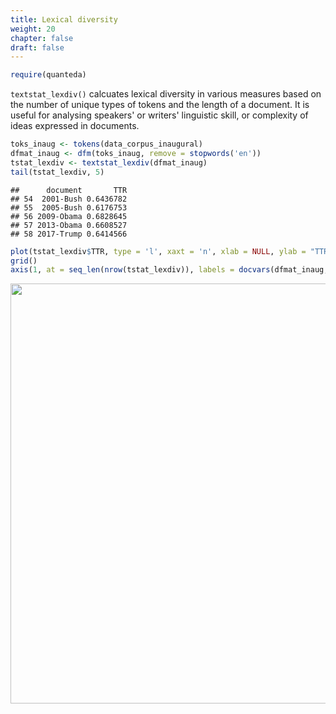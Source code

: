```yaml
---
title: Lexical diversity
weight: 20
chapter: false
draft: false
---
```



```r
require(quanteda)
```

`textstat_lexdiv()` calcuates lexical diversity in various measures based on the number of unique types of tokens and the length of a document. It is useful for analysing speakers' or writers' linguistic skill, or complexity of ideas expressed in documents.


```r
toks_inaug <- tokens(data_corpus_inaugural)
dfmat_inaug <- dfm(toks_inaug, remove = stopwords('en'))
tstat_lexdiv <- textstat_lexdiv(dfmat_inaug)
tail(tstat_lexdiv, 5)
```

```
##      document       TTR
## 54  2001-Bush 0.6436782
## 55  2005-Bush 0.6176753
## 56 2009-Obama 0.6828645
## 57 2013-Obama 0.6608527
## 58 2017-Trump 0.6414566
```


```r
plot(tstat_lexdiv$TTR, type = 'l', xaxt = 'n', xlab = NULL, ylab = "TTR")
grid()
axis(1, at = seq_len(nrow(tstat_lexdiv)), labels = docvars(dfmat_inaug, 'President'))
```

<img src="/statistical-analysis/lexdiv_files/figure-html/unnamed-chunk-3-1.png" width="672" />


